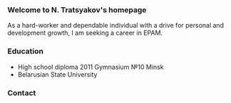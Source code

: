 ### Welcome to N. Tratsyakov's homepage

As a hard-worker and dependable individual with a drive for personal and development growth, I am seeking a career in  EPAM.

### Education
- High school diploma 2011 Gymnasium №10 Minsk
- Belarusian State University

###  Contact




